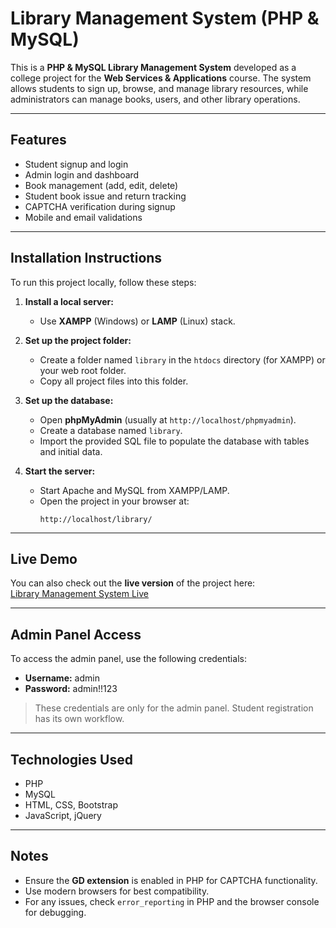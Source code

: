 # Library Management System (PHP & MySQL)

This is a **PHP & MySQL Library Management System** developed as a college project for the **Web Services & Applications** course. The system allows students to sign up, browse, and manage library resources, while administrators can manage books, users, and other library operations.

---

## Features

- Student signup and login
- Admin login and dashboard
- Book management (add, edit, delete)
- Student book issue and return tracking
- CAPTCHA verification during signup
- Mobile and email validations

---

## Installation Instructions

To run this project locally, follow these steps:

1. **Install a local server:**
   - Use **XAMPP** (Windows) or **LAMP** (Linux) stack.

2. **Set up the project folder:**
   - Create a folder named `library` in the `htdocs` directory (for XAMPP) or your web root folder.
   - Copy all project files into this folder.

3. **Set up the database:**
   - Open **phpMyAdmin** (usually at `http://localhost/phpmyadmin`).
   - Create a database named `library`.
   - Import the provided SQL file to populate the database with tables and initial data.

4. **Start the server:**
   - Start Apache and MySQL from XAMPP/LAMP.
   - Open the project in your browser at:  
     ```
     http://localhost/library/
     ```

---

## Live Demo

You can also check out the **live version** of the project here:  
[Library Management System Live](https://aleksandartrifunovic1.000webhostapp.com/)

---

## Admin Panel Access

To access the admin panel, use the following credentials:  

- **Username:** admin  
- **Password:** admin!!123  

> These credentials are only for the admin panel. Student registration has its own workflow.

---

## Technologies Used

- PHP  
- MySQL  
- HTML, CSS, Bootstrap  
- JavaScript, jQuery  

---

## Notes

- Ensure the **GD extension** is enabled in PHP for CAPTCHA functionality.
- Use modern browsers for best compatibility.
- For any issues, check `error_reporting` in PHP and the browser console for debugging.

